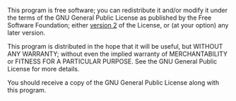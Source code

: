 This program is free software; you can redistribute it and/or modify it under the terms of the GNU General Public License as published by the Free Software Foundation; either [version 2](https://www.gnu.org/licenses/old-licenses/gpl-2.0.html) of the License, or (at your option) any later version.

This program is distributed in the hope that it will be useful, but WITHOUT ANY WARRANTY; without even the implied warranty of MERCHANTABILITY or FITNESS FOR A PARTICULAR PURPOSE. See the GNU General Public License for more details.

You should receive a copy of the GNU General Public License along with this program.
